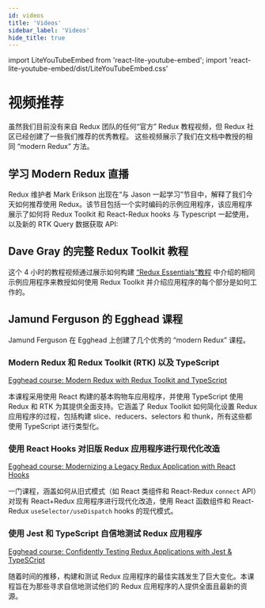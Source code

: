 ```yaml
---
id: videos
title: 'Videos'
sidebar_label: 'Videos'
hide_title: true
---
```


import LiteYouTubeEmbed from 'react-lite-youtube-embed';
import 'react-lite-youtube-embed/dist/LiteYouTubeEmbed.css'

# 视频推荐

虽然我们目前没有来自 Redux 团队的任何“官方” Redux 教程视频，但 Redux 社区已经创建了一些我们推荐的优秀教程。
这些视频展示了我们在文档中教授的相同 “modern Redux” 方法。

## 学习 Modern Redux 直播

Redux 维护者 Mark Erikson 出现在“与 Jason 一起学习”节目中，解释了我们今天如何推荐使用 Redux。该节目包括一个实时编码的示例应用程序，该应用程序展示了如何将 Redux Toolkit 和 React-Redux hooks 与 Typescript 一起使用，以及新的 RTK Query 数据获取 API:

<LiteYouTubeEmbed
    id="9zySeP5vH9c"
    title="Learn Modern Redux - Redux Toolkit, React-Redux Hooks, and RTK Query"
/>

## Dave Gray 的完整 Redux Toolkit 教程

这个 4 小时的教程视频通过展示如何构建 [“Redux Essentials”教程](./essentials/part-1-overview-concepts.md) 中介绍的相同示例应用程序来教授如何使用 Redux Toolkit 并介绍应用程序的每个部分是如何工作的。

<LiteYouTubeEmbed
    id="NqzdVN2tyvQ"
    title="Dave Gray - Redux Toolkit Complete Tutorial"
/>

## Jamund Ferguson 的 Egghead 课程

Jamund Ferguson 在 Egghead 上创建了几个优秀的 “modern Redux” 课程。

### Modern Redux 和 Redux Toolkit (RTK) 以及 TypeScript

[Egghead course: Modern Redux with Redux Toolkit and TypeScript](https://app.egghead.io/lessons/react-intro-to-modern-redux-with-rtk-and-typescript?pl=modern-redux-with-redux-toolkit-rtk-and-typescript-64f243c8)

本课程采用使用 React 构建的基本购物车应用程序，并使用 TypeScript 使用 Redux 和 RTK 为其提供全面支持。它涵盖了 Redux Toolkit 如何简化设置 Redux 应用程序的过程，包括构建 slice、reducers、selectors 和 thunk，所有这些都使用 TypeScript 进行类型化。

### 使用 React Hooks 对旧版 Redux 应用程序进行现代化改造

[Egghead course: Modernizing a Legacy Redux Application with React Hooks](https://app.egghead.io/lessons/react-setup-the-currency-conversion-calculator?pl=modernizing-a-legacy-redux-application-with-react-hooks-c528)

一门课程，涵盖如何从旧式模式（如 React 类组件和 React-Redux `connect` API）对现有 React+Redux 应用程序进行现代化改造，使用 React 函数组件和 React-Redux `useSelector/useDispatch` hooks 的现代模式。

### 使用 Jest 和 TypeScript 自信地测试 Redux 应用程序

[Egghead course: Confidently Testing Redux Applications with Jest & TypeSCript](https://app.egghead.io/lessons/jest-intro-to-confidently-testing-redux-applications-with-jest-typescript?pl=confidently-testing-redux-applications-with-jest-typescript-16e17d9b)

随着时间的推移，构建和测试 Redux 应用程序的最佳实践发生了巨大变化。本课程旨在为那些寻求自信地测试他们的 Redux 应用程序的人提供全面且最新的资源。
